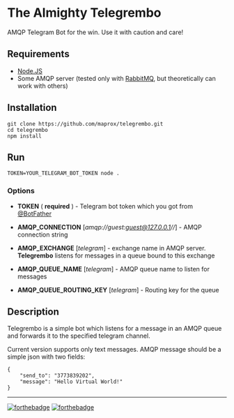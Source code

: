 # The Almighty Telegrembo

AMQP Telegram Bot for the win.
Use it with caution and care!

## Requirements

* [Node.JS](https://nodejs.org)
* Some AMQP server (tested only with [RabbitMQ](https://www.rabbitmq.com),
  but theoretically can work with others)
  
## Installation

    git clone https://github.com/maprox/telegrembo.git
    cd telegrembo
    npm install
    
## Run

    TOKEN=YOUR_TELEGRAM_BOT_TOKEN node .

### Options


* **TOKEN** ( **required** ) - Telegram bot token which you got from
 [@BotFather](tg://resolve?domain=BotFather)

* **AMQP_CONNECTION** [*amqp://guest:guest@127.0.0.1//*] - AMQP
    connection string

* **AMQP_EXCHANGE** [*telegram*] - exchange name in AMQP server.
    **Telegrembo** listens for messages in a queue bound to this exchange

* **AMQP_QUEUE_NAME** [*telegram*] - AMQP queue name to listen for messages

* **AMQP_QUEUE_ROUTING_KEY** [*telegram*] - Routing key for the queue

## Description

Telegrembo is a simple bot which listens for a message in an AMQP queue
and forwards it to the specified telegram channel.

Current version supports only text messages.
AMQP message should be a simple json with two fields:

    {
        "send_to": "3773839202",
        "message": "Hello Virtual World!"
    }


---

[![forthebadge](http://forthebadge.com/images/badges/powered-by-electricity.svg)](http://forthebadge.com)
[![forthebadge](http://forthebadge.com/images/badges/fuck-it-ship-it.svg)](http://forthebadge.com)